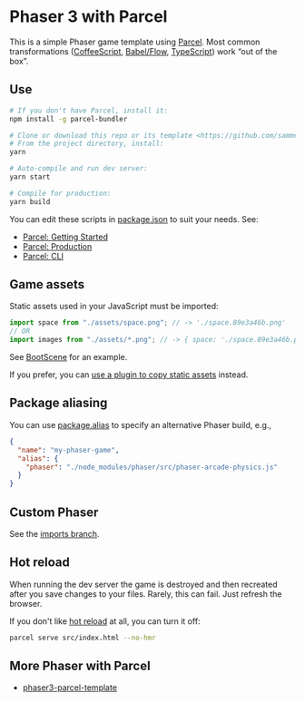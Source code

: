 # Phaser 3 with Parcel

This is a simple Phaser game template using [Parcel](https://parceljs.org). Most common transformations ([CoffeeScript](https://parceljs.org/coffeeScript.html), [Babel/Flow](https://parceljs.org/javascript.html), [TypeScript](https://parceljs.org/typeScript.html)) work “out of the box”.

## Use

```sh
# If you don't have Parcel, install it:
npm install -g parcel-bundler

# Clone or download this repo or its template <https://github.com/samme/phaser-parcel/generate>
# From the project directory, install:
yarn

# Auto-compile and run dev server:
yarn start

# Compile for production:
yarn build
```

You can edit these scripts in [package.json](./package.json) to suit your needs. See:

- [Parcel: Getting Started](https://parceljs.org/getting_started.html)
- [Parcel: Production](https://parceljs.org/production.html)
- [Parcel: CLI](https://parceljs.org/cli.html)

## Game assets

Static assets used in your JavaScript must be imported:

```javascript
import space from "./assets/space.png"; // -> './space.89e3a46b.png'
// OR
import images from "./assets/*.png"; // -> { space: './space.89e3a46b.png', … }
```

See [BootScene](./src/BootScene.js) for an example.

If you prefer, you can [use a plugin to copy static assets](https://github.com/elwin013/parcel-plugin-static-files-copy "parcel-plugin-static-files-copy") instead.

## Package aliasing

You can use [package.alias](https://parceljs.org/module_resolution.html#aliasing) to specify an alternative Phaser build, e.g.,

```json
{
  "name": "my-phaser-game",
  "alias": {
    "phaser": "./node_modules/phaser/src/phaser-arcade-physics.js"
  }
}
```

## Custom Phaser

See the [imports branch](https://github.com/samme/phaser-parcel/tree/imports).

## Hot reload

When running the dev server the game is destroyed and then recreated after you save changes to your files. Rarely, this can fail. Just refresh the browser.

If you don't like [hot reload](https://parceljs.org/hmr.html) at all, you can turn it off:

```sh
parcel serve src/index.html --no-hmr
```

## More Phaser with Parcel

- [phaser3-parcel-template](https://github.com/ourcade/phaser3-parcel-template)
